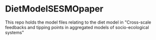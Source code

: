 # DietModelSESMOpaper
This repo holds the model files relating to the diet model in "Cross-scale feedbacks and tipping points in aggregated models of socio-ecological systems"
